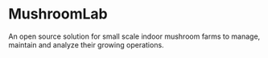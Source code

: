 # MushroomLab
An open source solution for small scale indoor mushroom farms to manage, maintain and analyze their growing operations.
